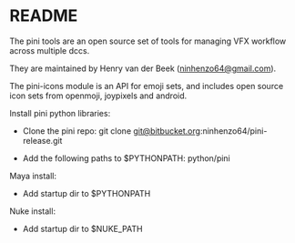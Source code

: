 # README #

The pini tools are an open source set of tools for managing VFX workflow 
across multiple dccs. 

They are maintained by Henry van der Beek (ninhenzo64@gmail.com).

The pini-icons module is an API for emoji sets, and includes open source
icon sets from openmoji, joypixels and android.


Install pini python libraries:

 -  Clone the pini repo:
    git clone git@bitbucket.org:ninhenzo64/pini-release.git

 -  Add the following paths to $PYTHONPATH:
    python/pini


Maya install:

 - Add startup dir to $PYTHONPATH


Nuke install:

 - Add startup dir to $NUKE_PATH

